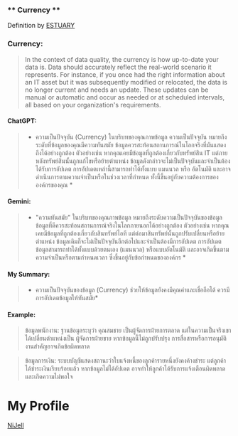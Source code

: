 ### ** Currency **
Definition by [ESTUARY](https://estuary.dev/data-quality/)

### **Currency:**
> In the context of data quality, the currency is how up-to-date your data is. Data should accurately reflect the real-world scenario it represents. For instance, if you once had the right information about an IT asset but it was subsequently modified or relocated, the data is no longer current and needs an update. These updates can be manual or automatic and occur as needed or at scheduled intervals, all based on your organization's requirements.

#### **ChatGPT:**
> * ความเป็นปัจจุบัน (Currency)
ในบริบทของคุณภาพข้อมูล ความเป็นปัจจุบัน หมายถึงระดับที่ข้อมูลของคุณมีความทันสมัย ข้อมูลควรสะท้อนสถานการณ์ในโลกจริงที่มันแสดงถึงได้อย่างถูกต้อง ตัวอย่างเช่น หากคุณเคยมีข้อมูลที่ถูกต้องเกี่ยวกับทรัพย์สิน IT แต่ภายหลังทรัพย์สินนั้นถูกแก้ไขหรือย้ายตำแหน่ง ข้อมูลดังกล่าวจะไม่เป็นปัจจุบันและจำเป็นต้องได้รับการอัปเดต
การอัปเดตเหล่านี้สามารถทำได้ทั้งแบบ แมนนวล หรือ อัตโนมัติ และอาจดำเนินการตามความจำเป็นหรือในช่วงเวลาที่กำหนด ทั้งนี้ขึ้นอยู่กับความต้องการขององค์กรของคุณ *
#### **Gemini:**
> * "ความทันสมัย" ในบริบทของคุณภาพข้อมูล หมายถึงระดับความเป็นปัจจุบันของข้อมูล ข้อมูลที่ดีควรสะท้อนสถานการณ์จริงในโลกภายนอกได้อย่างถูกต้อง ตัวอย่างเช่น หากคุณเคยมีข้อมูลที่ถูกต้องเกี่ยวกับสินทรัพย์ไอที แต่ต่อมาสินทรัพย์นั้นถูกปรับเปลี่ยนหรือย้ายตำแหน่ง ข้อมูลเดิมก็จะไม่เป็นปัจจุบันอีกต่อไปและจำเป็นต้องมีการอัปเดต
การอัปเดตข้อมูลสามารถทำได้ทั้งแบบด้วยตนเอง (แมนนวล) หรือแบบอัตโนมัติ และอาจเกิดขึ้นตามความจำเป็นหรือตามกำหนดเวลา ซึ่งขึ้นอยู่กับข้อกำหนดขององค์กร *

#### **My Summary:**
> * ความเป็นปัจจุบันของข้อมูล (Currency) ช่วยให้ข้อมูลยังคงมีคุณค่าและเชื่อถือได้ ควรมีการอัปเดตข้อมูลให้ทันสมัย*

#### **Example:**
>ข้อมูลพนักงาน:
ฐานข้อมูลระบุว่า คุณสมชาย เป็นผู้จัดการฝ่ายการตลาด แต่ในความเป็นจริงเขาได้เปลี่ยนตำแหน่งเป็น ผู้จัดการฝ่ายขาย หากข้อมูลนี้ไม่ถูกปรับปรุง การสื่อสารหรือการอนุมัติงานสำคัญอาจเกิดข้อผิดพลาด

>ข้อมูลการเงิน:
ระบบบัญชีแสดงสถานะว่าใบแจ้งหนี้ของลูกค้ารายหนึ่งยังคงค้างชำระ แต่ลูกค้าได้ชำระเงินเรียบร้อยแล้ว หากข้อมูลไม่ได้อัปเดต อาจทำให้ลูกค้าได้รับการแจ้งเตือนผิดพลาดและเกิดความไม่พอใจ

# My Profile
[NiJell](https://9Jell.github.io/)
